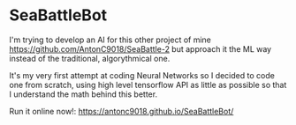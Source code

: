 # SeaBattleBot

I'm trying to develop an AI for this other project of mine 
https://github.com/AntonC9018/SeaBattle-2 
but approach it the ML way instead of the traditional, algorythmical one.

It's my very first attempt at coding Neural Networks so I decided to code one from scratch, 
using high level tensorflow API as little as possible so that I understand the math behind this better.

Run it online now!: https://antonc9018.github.io/SeaBattleBot/
